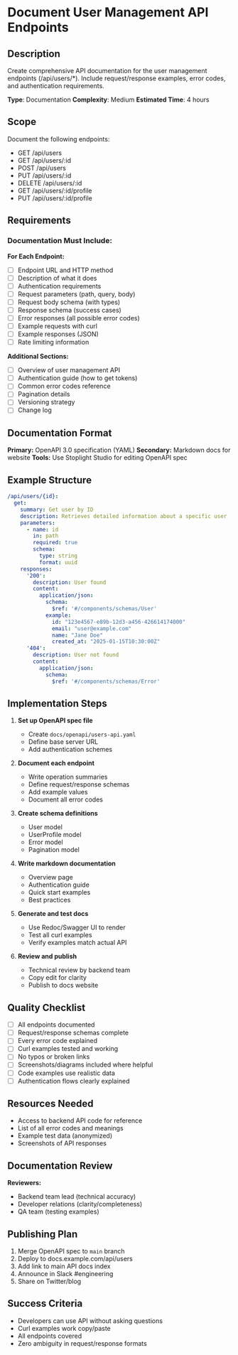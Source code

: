 # Document User Management API Endpoints

## Description

Create comprehensive API documentation for the user management endpoints (/api/users/*). Include request/response examples, error codes, and authentication requirements.

**Type**: Documentation
**Complexity**: Medium
**Estimated Time**: 4 hours

## Scope

Document the following endpoints:
- GET /api/users
- GET /api/users/:id
- POST /api/users
- PUT /api/users/:id
- DELETE /api/users/:id
- GET /api/users/:id/profile
- PUT /api/users/:id/profile

## Requirements

### Documentation Must Include:

**For Each Endpoint:**
- [ ] Endpoint URL and HTTP method
- [ ] Description of what it does
- [ ] Authentication requirements
- [ ] Request parameters (path, query, body)
- [ ] Request body schema (with types)
- [ ] Response schema (success cases)
- [ ] Error responses (all possible error codes)
- [ ] Example requests with curl
- [ ] Example responses (JSON)
- [ ] Rate limiting information

**Additional Sections:**
- [ ] Overview of user management API
- [ ] Authentication guide (how to get tokens)
- [ ] Common error codes reference
- [ ] Pagination details
- [ ] Versioning strategy
- [ ] Change log

## Documentation Format

**Primary:** OpenAPI 3.0 specification (YAML)
**Secondary:** Markdown docs for website
**Tools:** Use Stoplight Studio for editing OpenAPI spec

## Example Structure

```yaml
/api/users/{id}:
  get:
    summary: Get user by ID
    description: Retrieves detailed information about a specific user
    parameters:
      - name: id
        in: path
        required: true
        schema:
          type: string
          format: uuid
    responses:
      '200':
        description: User found
        content:
          application/json:
            schema:
              $ref: '#/components/schemas/User'
            example:
              id: "123e4567-e89b-12d3-a456-426614174000"
              email: "user@example.com"
              name: "Jane Doe"
              created_at: "2025-01-15T10:30:00Z"
      '404':
        description: User not found
        content:
          application/json:
            schema:
              $ref: '#/components/schemas/Error'
```

## Implementation Steps

1. **Set up OpenAPI spec file**
   - Create `docs/openapi/users-api.yaml`
   - Define base server URL
   - Add authentication schemes

2. **Document each endpoint**
   - Write operation summaries
   - Define request/response schemas
   - Add example values
   - Document all error codes

3. **Create schema definitions**
   - User model
   - UserProfile model
   - Error model
   - Pagination model

4. **Write markdown documentation**
   - Overview page
   - Authentication guide
   - Quick start examples
   - Best practices

5. **Generate and test docs**
   - Use Redoc/Swagger UI to render
   - Test all curl examples
   - Verify examples match actual API

6. **Review and publish**
   - Technical review by backend team
   - Copy edit for clarity
   - Publish to docs website

## Quality Checklist

- [ ] All endpoints documented
- [ ] Request/response schemas complete
- [ ] Every error code explained
- [ ] Curl examples tested and working
- [ ] No typos or broken links
- [ ] Screenshots/diagrams included where helpful
- [ ] Code examples use realistic data
- [ ] Authentication flows clearly explained

## Resources Needed

- Access to backend API code for reference
- List of all error codes and meanings
- Example test data (anonymized)
- Screenshots of API responses

## Documentation Review

**Reviewers:**
- Backend team lead (technical accuracy)
- Developer relations (clarity/completeness)
- QA team (testing examples)

## Publishing Plan

1. Merge OpenAPI spec to `main` branch
2. Deploy to docs.example.com/api/users
3. Add link to main API docs index
4. Announce in Slack #engineering
5. Share on Twitter/blog

## Success Criteria

- Developers can use API without asking questions
- Curl examples work copy/paste
- All endpoints covered
- Zero ambiguity in request/response formats
